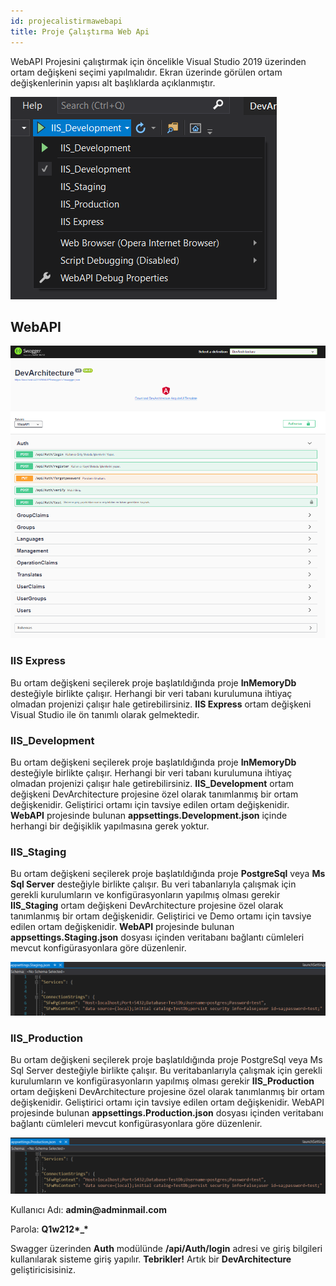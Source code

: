 ```yaml
---
id: projecalistirmawebapi
title: Proje Çalıştırma Web Api
---
```



WebAPI Projesini çalıştırmak için öncelikle Visual Studio 2019 üzerinden
ortam değişkeni seçimi yapılmalıdır. Ekran üzerinde görülen ortam
değişkenlerinin yapısı alt başlıklarda açıklanmıştır.

![](./media/image16.png)

## WebAPI

![](./media/image17.png)

### IIS Express

Bu ortam değişkeni seçilerek proje başlatıldığında proje **InMemoryDb**
desteğiyle birlikte çalışır. Herhangi bir veri tabanı kurulumuna ihtiyaç
olmadan projenizi çalışır hale getirebilirsiniz. **IIS Express** ortam
değişkeni Visual Studio ile ön tanımlı olarak gelmektedir.

### IIS_Development

Bu ortam değişkeni seçilerek proje başlatıldığında proje **InMemoryDb**
desteğiyle birlikte çalışır. Herhangi bir veri tabanı kurulumuna ihtiyaç
olmadan projenizi çalışır hale getirebilirsiniz. **IIS_Development**
ortam değişkeni DevArchitecture projesine özel olarak tanımlanmış bir
ortam değişkenidir. Geliştirici ortamı için tavsiye edilen ortam
değişkenidir. **WebAPI** projesinde bulunan
**appsettings.Development.json** içinde herhangi bir değişiklik
yapılmasına gerek yoktur.

### IIS_Staging

Bu ortam değişkeni seçilerek proje başlatıldığında proje **PostgreSql**
veya **Ms Sql Server** desteğiyle birlikte çalışır. Bu veri tabanlarıyla
çalışmak için gerekli kurulumların ve konfigürasyonların yapılmış olması
gerekir **IIS_Staging** ortam değişkeni DevArchitecture projesine özel
olarak tanımlanmış bir ortam değişkenidir. Geliştirici ve Demo ortamı
için tavsiye edilen ortam değişkenidir. **WebAPI** projesinde bulunan
**appsettings.Staging.json** dosyası içinden veritabanı bağlantı
cümleleri mevcut konfigürasyonlara göre düzenlenir.

![](./media/image18.png)

### IIS_Production

Bu ortam değişkeni seçilerek proje başlatıldığında proje PostgreSql veya
Ms Sql Server desteğiyle birlikte çalışır. Bu veritabanlarıyla çalışmak
için gerekli kurulumların ve konfigürasyonların yapılmış olması gerekir
**IIS_Production** ortam değişkeni DevArchitecture projesine özel olarak
tanımlanmış bir ortam değişkenidir. Geliştirici ortamı için tavsiye
edilen ortam değişkenidir. WebAPI projesinde bulunan
**appsettings.Production.json** dosyası içinden veritabanı bağlantı
cümleleri mevcut konfigürasyonlara göre düzenlenir.

![](./media/image19.png)

Kullanıcı Adı: **admin\@adminmail.com**

Parola: **Q1w212\*\_\***

Swagger üzerinden **Auth** modülünde  **/api/Auth/login** adresi ve giriş bilgileri kullanılarak sisteme giriş yapılır.
**Tebrikler!** Artık bir **DevArchitecture** geliştiricisisiniz.